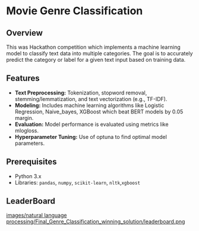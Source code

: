 # Movie Genre Classification

## Overview
This was Hackathon competition which implements a machine learning model to classify text data into multiple categories. The goal is to accurately predict the category or label for a given text input based on training data.

## Features
- **Text Preprocessing:** Tokenization, stopword removal, stemming/lemmatization, and text vectorization (e.g., TF-IDF).
- **Modeling:** Includes machine learning algorithms like Logistic Regression, Naive_bayes, XGBoost which beat BERT models by 0.05 margin.
- **Evaluation:** Model performance is evaluated using metrics like mlogloss.
- **Hyperparameter Tuning:** Use of optuna to find optimal model parameters.

## Prerequisites
- Python 3.x
- Libraries: `pandas`, `numpy`, `scikit-learn`, `nltk`,`xgboost`

## LeaderBoard
[images/natural language processing/Final_Genre_Classification_winning_solution/leaderboard.png](https://github.com/AmulPatil/Case-Studies/blob/master/natural%20language%20processing/Final_Genre_Classification_winning_solution/leaderboard.png)


